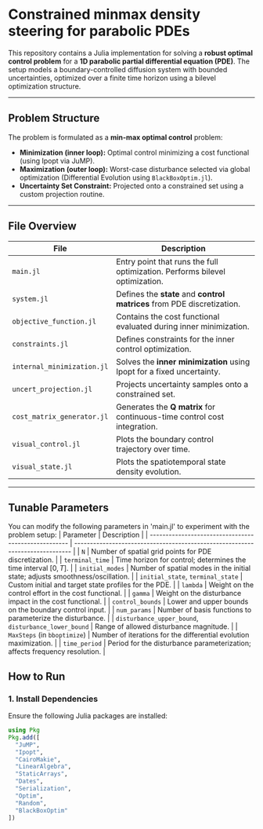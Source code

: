 # Constrained minmax density steering for parabolic PDEs

This repository contains a Julia implementation for solving a **robust optimal control problem** for a **1D parabolic partial differential equation (PDE)**. The setup models a boundary-controlled diffusion system with bounded uncertainties, optimized over a finite time horizon using a bilevel optimization structure.

---

## Problem Structure

The problem is formulated as a **min-max optimal control** problem:
- **Minimization (inner loop):** Optimal control minimizing a cost functional (using Ipopt via JuMP).
- **Maximization (outer loop):** Worst-case disturbance selected via global optimization (Differential Evolution using `BlackBoxOptim.jl`).
- **Uncertainty Set Constraint:** Projected onto a constrained set using a custom projection routine.

---

## File Overview

| File                        | Description                                                                 |
|----------------------------|-----------------------------------------------------------------------------|
| `main.jl`                  | Entry point that runs the full optimization. Performs bilevel optimization. |
| `system.jl`                | Defines the **state** and **control matrices** from PDE discretization.     |
| `objective_function.jl`    | Contains the cost functional evaluated during inner minimization.           |
| `constraints.jl`           | Defines constraints for the inner control optimization.                     |
| `internal_minimization.jl`| Solves the **inner minimization** using Ipopt for a fixed uncertainty.       |
| `uncert_projection.jl`     | Projects uncertainty samples onto a constrained set.                        |
| `cost_matrix_generator.jl` | Generates the **Q matrix** for continuous-time control cost integration.     |
| `visual_control.jl`        | Plots the boundary control trajectory over time.                            |
| `visual_state.jl`          | Plots the spatiotemporal state density evolution.                           |

---

## Tunable Parameters

You can modify the following parameters in 'main.jl' to experiment with the problem setup:
| Parameter                                            | Description                                                                   |
| ---------------------------------------------------- | ----------------------------------------------------------------------------- |
| `N`                                                  | Number of spatial grid points for PDE discretization.                         |
| `terminal_time`                                      | Time horizon for control; determines the time interval $[0, T]$.              |
| `initial_modes`                                      | Number of spatial modes in the initial state; adjusts smoothness/oscillation. |
| `initial_state`, `terminal_state`                    | Custom initial and target state profiles for the PDE.                         |
| `lambda`                                             | Weight on the control effort in the cost functional.                          |
| `gamma`                                              | Weight on the disturbance impact in the cost functional.                      |
| `control_bounds`                                     | Lower and upper bounds on the boundary control input.                         |
| `num_params`                                         | Number of basis functions to parameterize the disturbance.                    |
| `disturbance_upper_bound`, `disturbance_lower_bound` | Range of allowed disturbance magnitude.                                       |
| `MaxSteps` (in `bboptimize`)                         | Number of iterations for the differential evolution maximization.             |
| `time_period`                                        | Period for the disturbance parameterization; affects frequency resolution.    |


## How to Run

### 1. Install Dependencies

Ensure the following Julia packages are installed:

```julia
using Pkg
Pkg.add([
  "JuMP", 
  "Ipopt", 
  "CairoMakie", 
  "LinearAlgebra", 
  "StaticArrays", 
  "Dates", 
  "Serialization", 
  "Optim", 
  "Random", 
  "BlackBoxOptim"
])

